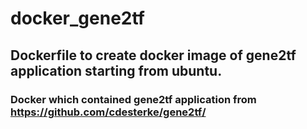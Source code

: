 # docker_gene2tf
Dockerfile to create docker image of gene2tf application starting from ubuntu.
----------
### Docker which contained gene2tf application from https://github.com/cdesterke/gene2tf/

